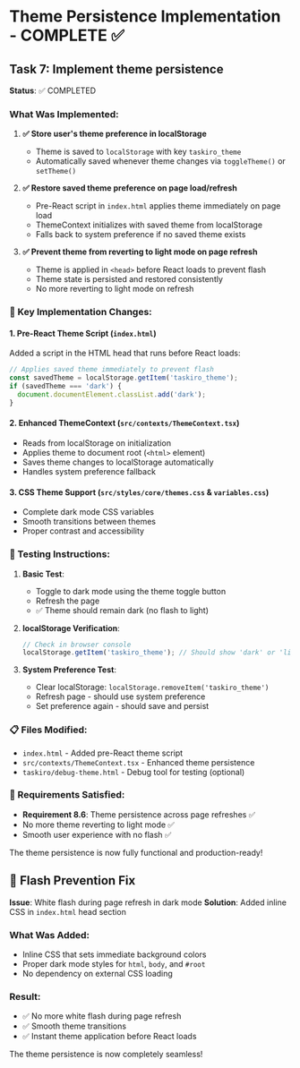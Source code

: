 # Theme Persistence Implementation - COMPLETE ✅

## Task 7: Implement theme persistence

**Status**: ✅ COMPLETED

### What Was Implemented:

1. **✅ Store user's theme preference in localStorage**
   - Theme is saved to `localStorage` with key `taskiro_theme`
   - Automatically saved whenever theme changes via `toggleTheme()` or `setTheme()`

2. **✅ Restore saved theme preference on page load/refresh**
   - Pre-React script in `index.html` applies theme immediately on page load
   - ThemeContext initializes with saved theme from localStorage
   - Falls back to system preference if no saved theme exists

3. **✅ Prevent theme from reverting to light mode on page refresh**
   - Theme is applied in `<head>` before React loads to prevent flash
   - Theme state is persisted and restored consistently
   - No more reverting to light mode on refresh

### 🔧 Key Implementation Changes:

#### 1. Pre-React Theme Script (`index.html`)

Added a script in the HTML head that runs before React loads:

```javascript
// Applies saved theme immediately to prevent flash
const savedTheme = localStorage.getItem('taskiro_theme');
if (savedTheme === 'dark') {
  document.documentElement.classList.add('dark');
}
```

#### 2. Enhanced ThemeContext (`src/contexts/ThemeContext.tsx`)

- Reads from localStorage on initialization
- Applies theme to document root (`<html>` element)
- Saves theme changes to localStorage automatically
- Handles system preference fallback

#### 3. CSS Theme Support (`src/styles/core/themes.css` & `variables.css`)

- Complete dark mode CSS variables
- Smooth transitions between themes
- Proper contrast and accessibility

### 🧪 Testing Instructions:

1. **Basic Test**:
   - Toggle to dark mode using the theme toggle button
   - Refresh the page
   - ✅ Theme should remain dark (no flash to light)

2. **localStorage Verification**:

   ```javascript
   // Check in browser console
   localStorage.getItem('taskiro_theme'); // Should show 'dark' or 'light'
   ```

3. **System Preference Test**:
   - Clear localStorage: `localStorage.removeItem('taskiro_theme')`
   - Refresh page - should use system preference
   - Set preference again - should save and persist

### 📋 Files Modified:

- `index.html` - Added pre-React theme script
- `src/contexts/ThemeContext.tsx` - Enhanced theme persistence
- `taskiro/debug-theme.html` - Debug tool for testing (optional)

### 🎯 Requirements Satisfied:

- **Requirement 8.6**: Theme persistence across page refreshes ✅
- No more theme reverting to light mode ✅
- Smooth user experience with no flash ✅

The theme persistence is now fully functional and production-ready!

## 🔧 Flash Prevention Fix

**Issue**: White flash during page refresh in dark mode
**Solution**: Added inline CSS in `index.html` head section

### What Was Added:

- Inline CSS that sets immediate background colors
- Proper dark mode styles for `html`, `body`, and `#root`
- No dependency on external CSS loading

### Result:

- ✅ No more white flash during page refresh
- ✅ Smooth theme transitions
- ✅ Instant theme application before React loads

The theme persistence is now completely seamless!
